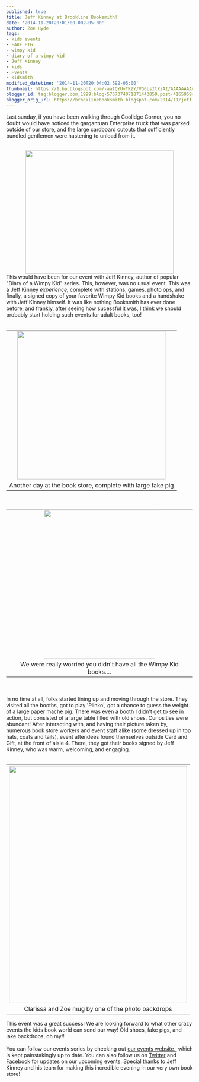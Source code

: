 ```yaml
---
published: true
title: Jeff Kinney at Brookline Booksmith!
date: '2014-11-20T20:01:00.002-05:00'
author: Zoe Hyde
tags:
- kids events
- FAKE PIG
- wimpy kid
- diary of a wimpy kid
- Jeff Kinney
- kids
- Events
- kidsmith
modified_datetime: '2014-11-20T20:04:02.592-05:00'
thumbnail: https://1.bp.blogspot.com/-aatQYUyTKZY/VG6LsItXzAI/AAAAAAAAAik/yFBjquWxjDY/s72-c/Screenshot%2B2014-11-20%2B19.45.51.png
blogger_id: tag:blogger.com,1999:blog-5767374071871443859.post-4165959474721951629
blogger_orig_url: https://brooklinebooksmith.blogspot.com/2014/11/jeff-kinney-at-brookline-booksmith.html
---
```


Last sunday, if you have been walking through Coolidge Corner, you no doubt would have noticed the gargantuan Enterprise truck that was parked outside of our store, and the large cardboard cutouts that sufficiently bundled gentlemen were hastening to unload from it.<br /><br /><div class="separator" style="clear: both; text-align: center;"><a href="https://1.bp.blogspot.com/-aatQYUyTKZY/VG6LsItXzAI/AAAAAAAAAik/yFBjquWxjDY/s1600/Screenshot%2B2014-11-20%2B19.45.51.png" imageanchor="1" style="margin-left: 1em; margin-right: 1em;"><img border="0" src="https://1.bp.blogspot.com/-aatQYUyTKZY/VG6LsItXzAI/AAAAAAAAAik/yFBjquWxjDY/s1600/Screenshot%2B2014-11-20%2B19.45.51.png" height="333" width="400" /></a></div>This would have been for our event with Jeff Kinney, author of popular "Diary of a Wimpy Kid" series. This, however, was no usual event. This was a Jeff Kinney <i>experience, </i>complete with stations, games, photo ops, and finally, a signed copy of your favorite Wimpy Kid books and a handshake with Jeff Kinney himself. It was like nothing Booksmith has ever done before, and frankly, after seeing how sucessful it was, I think we should probably start holding such events for adult books, too!<br /><br /><table align="center" cellpadding="0" cellspacing="0" class="tr-caption-container" style="margin-left: auto; margin-right: auto; text-align: center;"><tbody><tr><td style="text-align: center;"><a href="https://4.bp.blogspot.com/-1lk1wmP62FY/VG6Mg4HR_VI/AAAAAAAAAis/ps9X2aUIfFI/s1600/Photo%2BNov%2B16%2C%2B1%2B08%2B59%2BPM%2B(1).jpg" imageanchor="1" style="margin-left: auto; margin-right: auto;"><img border="0" src="https://4.bp.blogspot.com/-1lk1wmP62FY/VG6Mg4HR_VI/AAAAAAAAAis/ps9X2aUIfFI/s1600/Photo%2BNov%2B16%2C%2B1%2B08%2B59%2BPM%2B(1).jpg" height="400" width="400" /></a></td></tr><tr><td class="tr-caption" style="text-align: center;">Another day at the book store, complete with large fake pig</td></tr></tbody></table><br /><table align="center" cellpadding="0" cellspacing="0" class="tr-caption-container" style="margin-left: auto; margin-right: auto; text-align: center;"><tbody><tr><td style="text-align: center;"><a href="https://1.bp.blogspot.com/-Cj-SlIuIvWc/VG6MjaDuddI/AAAAAAAAAi0/HYWkna7PtpI/s1600/Photo%2BNov%2B16%2C%2B1%2B09%2B45%2BPM.jpg" imageanchor="1" style="margin-left: auto; margin-right: auto;"><img border="0" src="https://1.bp.blogspot.com/-Cj-SlIuIvWc/VG6MjaDuddI/AAAAAAAAAi0/HYWkna7PtpI/s1600/Photo%2BNov%2B16%2C%2B1%2B09%2B45%2BPM.jpg" height="400" width="300" /></a></td></tr><tr><td class="tr-caption" style="text-align: center;">We were really worried you didn't have all the Wimpy Kid books....</td></tr></tbody></table><br /><br />In no time at all, folks started lining up and moving through the store. They visited all the booths, got to play 'Plinko', got a chance to guess the weight of a large paper mache pig. There was even a booth I didn't get to see in action, but consisted of a large table filled with old shoes. Curiosities were abundant! After interacting with, and having their picture taken by, numerous book store workers and event staff alike (some dressed up in top hats, coats and tails), event attendees found themselves outside Card and Gift, at the front of aisle 4. There, they got their books signed by Jeff Kinney, who was warm, welcoming, and engaging.<br /><br /><table align="center" cellpadding="0" cellspacing="0" class="tr-caption-container" style="margin-left: auto; margin-right: auto; text-align: center;"><tbody><tr><td style="text-align: center;"><a href="https://1.bp.blogspot.com/-Dpb22Iu9EqQ/VG6NWLasFvI/AAAAAAAAAi8/53n2kveS3TM/s1600/Photo%2BNov%2B16%2C%2B6%2B27%2B35%2BPM.jpg" imageanchor="1" style="margin-left: auto; margin-right: auto;"><img border="0" src="https://1.bp.blogspot.com/-Dpb22Iu9EqQ/VG6NWLasFvI/AAAAAAAAAi8/53n2kveS3TM/s1600/Photo%2BNov%2B16%2C%2B6%2B27%2B35%2BPM.jpg" height="640" width="480" /></a></td></tr><tr><td class="tr-caption" style="text-align: center;">Clarissa and Zoe mug by one of the photo backdrops</td></tr></tbody></table>This event was a great success! We are looking forward to what other crazy events the kids book world can send our way! Old shoes, fake pigs, and lake backdrops, oh my!!<br /><div><br /></div><div>You can follow our events series by checking out <a href="https://brooklinebooksmith.com/events/mainevent.html" target="_blank">our events website,&nbsp;</a>&nbsp;which is kept painstakingly up to date. You can also follow us on <a href="https://twitter.com/booksmithtweets" target="_blank">Twitter</a> and <a href="https://www.facebook.com/brooklinebooksmith" target="_blank">Facebook</a> for updates on our upcoming events. Special thanks to Jeff Kinney and his team for making this incredible evening in our very own book store!</div>
